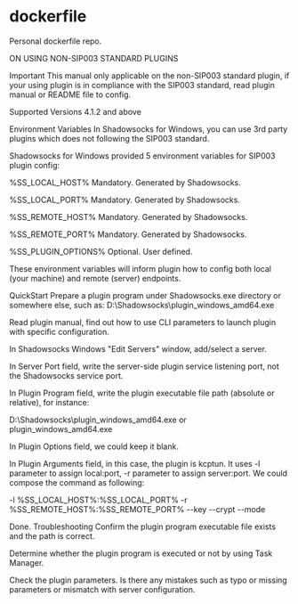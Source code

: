 # dockerfile
Personal dockerfile repo.



ON USING NON-SIP003 STANDARD PLUGINS


Important
This manual only applicable on the non-SIP003 standard plugin, if your using plugin is in compliance with the SIP003 standard, read plugin manual or README file to config.

Supported Versions
4.1.2 and above

Environment Variables
In Shadowsocks for Windows, you can use 3rd party plugins which does not following the SIP003 standard.

Shadowsocks for Windows provided 5 environment variables for SIP003 plugin config:

%SS_LOCAL_HOST% Mandatory. Generated by Shadowsocks.

%SS_LOCAL_PORT% Mandatory. Generated by Shadowsocks.

%SS_REMOTE_HOST% Mandatory. Generated by Shadowsocks.

%SS_REMOTE_PORT% Mandatory. Generated by Shadowsocks.

%SS_PLUGIN_OPTIONS% Optional. User defined.

These environment variables will inform plugin how to config both local (your machine) and remote (server) endpoints.

QuickStart
Prepare a plugin program under Shadowsocks.exe directory or somewhere else, such as:
D:\Shadowsocks\plugin_windows_amd64.exe

Read plugin manual, find out how to use CLI parameters to launch plugin with specific configuration.

In Shadowsocks Windows "Edit Servers" window, add/select a server.

In Server Port field, write the server-side plugin service listening port, not the Shadowsocks service port.

In Plugin Program field, write the plugin executable file path (absolute or relative), for instance:

D:\Shadowsocks\plugin_windows_amd64.exe or plugin_windows_amd64.exe

In Plugin Options field, we could keep it blank.

In Plugin Arguments field, in this case, the plugin is kcptun. It uses -l parameter to assign local:port, -r parameter to assign server:port. We could compose the command as following:

-l %SS_LOCAL_HOST%:%SS_LOCAL_PORT% -r %SS_REMOTE_HOST%:%SS_REMOTE_PORT% --key <Plugin Password> --crypt <Encryption algorithm> --mode <Selected mode>

Done.
Troubleshooting
Confirm the plugin program executable file exists and the path is correct.

Determine whether the plugin program is executed or not by using Task Manager.

Check the plugin parameters. Is there any mistakes such as typo or missing parameters or mismatch with server configuration.
